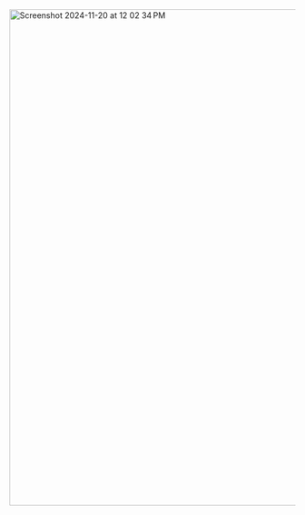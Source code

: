 <img width="874" alt="Screenshot 2024-11-20 at 12 02 34 PM" src="https://github.com/user-attachments/assets/a3b34b1a-676f-4e46-be14-74146c452d0e">
